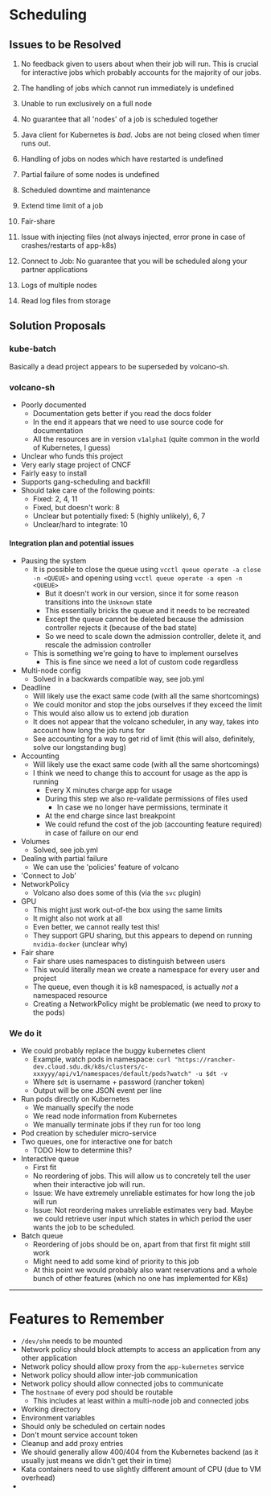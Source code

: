 # Scheduling

## Issues to be Resolved

1. No feedback given to users about when their job will run. This is crucial for interactive jobs which probably
accounts for the majority of our jobs.

2. The handling of jobs which cannot run immediately is undefined

3. Unable to run exclusively on a full node

4. No guarantee that all 'nodes' of a job is scheduled together

5. Java client for Kubernetes is _bad_. Jobs are not being closed when timer runs out.

6. Handling of jobs on nodes which have restarted is undefined

7. Partial failure of some nodes is undefined

8. Scheduled downtime and maintenance

9. Extend time limit of a job

10. Fair-share

11. Issue with injecting files (not always injected, error prone in case of crashes/restarts of app-k8s)

12. Connect to Job: No guarantee that you will be scheduled along your partner applications

13. Logs of multiple nodes

14. Read log files from storage

## Solution Proposals

### kube-batch

Basically a dead project appears to be superseded by volcano-sh.

### volcano-sh

- Poorly documented
  - Documentation gets better if you read the docs folder
  - In the end it appears that we need to use source code for documentation
  - All the resources are in version `v1alpha1` (quite common in the world of Kubernetes, I guess)
- Unclear who funds this project
- Very early stage project of CNCF
- Fairly easy to install
- Supports gang-scheduling and backfill
- Should take care of the following points:
  - Fixed: 2, 4, 11
  - Fixed, but doesn't work: 8
  - Unclear but potentially fixed: 5 (highly unlikely), 6, 7
  - Unclear/hard to integrate: 10
  
#### Integration plan and potential issues

- Pausing the system
  - It is possible to close the queue using `vcctl queue operate -a close -n <QUEUE>` and opening using 
    `vcctl queue operate -a open -n <QUEUE>`
    - But it doesn't work in our version, since it for some reason transitions into the `Unknown` state
    - This essentially bricks the queue and it needs to be recreated
    - Except the queue cannot be deleted because the admission controller rejects it (because of the bad state)
    - So we need to scale down the admission controller, delete it, and rescale the admission controller
  - This is something we're going to have to implement ourselves
    - This is fine since we need a lot of custom code regardless
- Multi-node config
  - Solved in a backwards compatible way, see job.yml
- Deadline
  - Will likely use the exact same code (with all the same shortcomings)
  - We could monitor and stop the jobs ourselves if they exceed the limit
  - This would also allow us to extend job duration
  - It does not appear that the volcano scheduler, in any way, takes into account how long the job runs for
  - See accounting for a way to get rid of limit (this will also, definitely, solve our longstanding bug)
- Accounting
  - Will likely use the exact same code (with all the same shortcomings)
  - I think we need to change this to account for usage as the app is running
    - Every X minutes charge app for usage
    - During this step we also re-validate permissions of files used
      - In case we no longer have permissions, terminate it
    - At the end charge since last breakpoint
    - We could refund the cost of the job (accounting feature required) in case of failure on our end
- Volumes
  - Solved, see job.yml
- Dealing with partial failure
  - We can use the 'policies' feature of volcano
- 'Connect to Job'
- NetworkPolicy
  - Volcano also does some of this (via the `svc` plugin)
- GPU
  - This might just work out-of-the box using the same limits
  - It might also not work at all
  - Even better, we cannot really test this!
  - They support GPU sharing, but this appears to depend on running `nvidia-docker` (unclear why)
- Fair share
  - Fair share uses namespaces to distinguish between users
  - This would literally mean we create a namespace for every user and project
  - The queue, even though it is k8 namespaced, is actually _not_ a namespaced resource
  - Creating a NetworkPolicy might be problematic (we need to proxy to the pods)

### We do it

- We could probably replace the buggy kubernetes client
  - Example, watch pods in namespace:
    `curl "https://rancher-dev.cloud.sdu.dk/k8s/clusters/c-xxxyyy/api/v1/namespaces/default/pods?watch" -u $dt -v`
  - Where `$dt` is username + password (rancher token)
  - Output will be one JSON event per line
- Run pods directly on Kubernetes
  - We manually specify the node
  - We read node information from Kubernetes
  - We manually terminate jobs if they run for too long
- Pod creation by scheduler micro-service
- Two queues, one for interactive one for batch
  - TODO How to determine this?
- Interactive queue
  - First fit
  - No reordering of jobs. This will allow us to concretely tell the user when
  their interactive job will run.
  - Issue: We have extremely unreliable estimates for how long the job will run
  - Issue: Not reordering makes unreliable estimates very bad. Maybe we could
  retrieve user input which states in which period the user wants the job to
  be scheduled.
- Batch queue
  - Reordering of jobs should be on, apart from that first fit might still work
  - Might need to add some kind of priority to this job
  - At this point we would probably also want reservations and a whole bunch
  of other features (which no one has implemented for K8s)


---

# Features to Remember

- `/dev/shm` needs to be mounted
- Network policy should block attempts to access an application from any other application
- Network policy should allow proxy from the `app-kubernetes` service
- Network policy should allow inter-job communication
- Network policy should allow connected jobs to communicate
- The `hostname` of every pod should be routable
  - This includes at least within a multi-node job and connected jobs
- Working directory
- Environment variables
- Should only be scheduled on certain nodes
- Don't mount service account token
- Cleanup and add proxy entries
- We should generally allow 400/404 from the Kubernetes backend (as it usually just means we didn't get their in time)
- Kata containers need to use slightly different amount of CPU (due to VM overhead)
- 